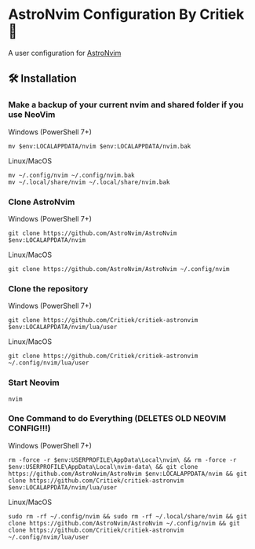 # AstroNvim Configuration By Critiek 🙂

A user configuration for [AstroNvim](https://github.com/AstroNvim/AstroNvim)

## 🛠️ Installation

### Make a backup of your current nvim and shared folder if you use NeoVim

Windows (PowerShell 7+)
```shell
mv $env:LOCALAPPDATA/nvim $env:LOCALAPPDATA/nvim.bak
```

Linux/MacOS
```shell
mv ~/.config/nvim ~/.config/nvim.bak
mv ~/.local/share/nvim ~/.local/share/nvim.bak
```

### Clone AstroNvim

Windows (PowerShell 7+)
```shell
git clone https://github.com/AstroNvim/AstroNvim $env:LOCALAPPDATA/nvim
```

Linux/MacOS
```shell
git clone https://github.com/AstroNvim/AstroNvim ~/.config/nvim
```

### Clone the repository

Windows (PowerShell 7+)
```shell
git clone https://github.com/Critiek/critiek-astronvim $env:LOCALAPPDATA/nvim/lua/user
```

Linux/MacOS
```shell
git clone https://github.com/Critiek/critiek-astronvim ~/.config/nvim/lua/user
```

### Start Neovim

```shell
nvim
```

### One Command to do Everything (DELETES OLD NEOVIM CONFIG!!!)

Windows (PowerShell 7+)
```shell
rm -force -r $env:USERPROFILE\AppData\Local\nvim\ && rm -force -r $env:USERPROFILE\AppData\Local\nvim-data\ && git clone https://github.com/AstroNvim/AstroNvim $env:LOCALAPPDATA/nvim && git clone https://github.com/Critiek/critiek-astronvim $env:LOCALAPPDATA/nvim/lua/user
```

Linux/MacOS
```shell
sudo rm -rf ~/.config/nvim && sudo rm -rf ~/.local/share/nvim && git clone https://github.com/AstroNvim/AstroNvim ~/.config/nvim && git clone https://github.com/Critiek/critiek-astronvim ~/.config/nvim/lua/user
```
